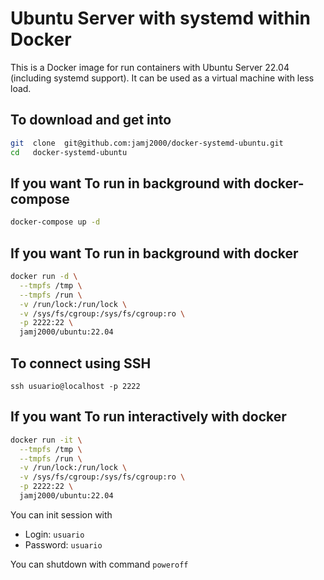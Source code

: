 # Ubuntu Server with systemd within Docker

This is a Docker image for run containers with Ubuntu Server 22.04 (including systemd support).
It can be used as a virtual machine with less load.


## To download and get into

```sh
git  clone  git@github.com:jamj2000/docker-systemd-ubuntu.git
cd   docker-systemd-ubuntu
```

## If you want **To run in background with docker-compose**

```sh
docker-compose up -d
```

## If you want **To run in background with docker**

```sh
docker run -d \
  --tmpfs /tmp \
  --tmpfs /run \
  -v /run/lock:/run/lock \
  -v /sys/fs/cgroup:/sys/fs/cgroup:ro \
  -p 2222:22 \
  jamj2000/ubuntu:22.04
```

## **To connect using SSH**

```ssh
ssh usuario@localhost -p 2222
```


## **If you want To run interactively with docker**

```sh
docker run -it \
  --tmpfs /tmp \
  --tmpfs /run \
  -v /run/lock:/run/lock \
  -v /sys/fs/cgroup:/sys/fs/cgroup:ro \
  -p 2222:22 \
  jamj2000/ubuntu:22.04
```

You can init session with 
- Login: `usuario`
- Password: `usuario`

You can shutdown with command `poweroff`


